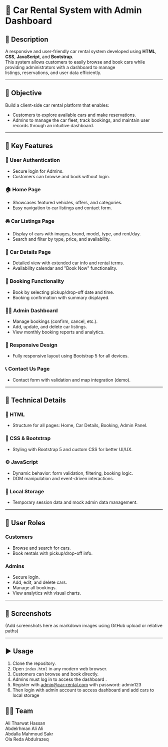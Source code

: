 # 🚗 Car Rental System with Admin Dashboard

## 📌 Description

A responsive and user-friendly car rental system developed using **HTML**, **CSS**, **JavaScript**, and **Bootstrap**.  
This system allows customers to easily browse and book cars while providing administrators with a dashboard to manage  
listings, reservations, and user data efficiently.

---

## 🎯 Objective

Build a client-side car rental platform that enables:

- Customers to explore available cars and make reservations.
- Admins to manage the car fleet, track bookings, and maintain user records through an intuitive dashboard.

---

## 🚀 Key Features

### 🔐 User Authentication

- Secure login for Admins.
- Customers can browse and book without login.

### 🏠 Home Page

- Showcases featured vehicles, offers, and categories.
- Easy navigation to car listings and contact form.

### 🚘 Car Listings Page

- Display of cars with images, brand, model, type, and rent/day.
- Search and filter by type, price, and availability.

### 📄 Car Details Page

- Detailed view with extended car info and rental terms.
- Availability calendar and "Book Now" functionality.

### 📝 Booking Functionality

- Book by selecting pickup/drop-off date and time.
- Booking confirmation with summary displayed.

### 🧑‍💼 Admin Dashboard

- Manage bookings (confirm, cancel, etc.).
- Add, update, and delete car listings.
- View monthly booking reports and analytics.

### 📱 Responsive Design

- Fully responsive layout using Bootstrap 5 for all devices.

### 📞 Contact Us Page

- Contact form with validation and map integration (demo).

---

## 🔧 Technical Details

### 🧱 HTML

- Structure for all pages: Home, Car Details, Booking, Admin Panel.

### 🎨 CSS & Bootstrap

- Styling with Bootstrap 5 and custom CSS for better UI/UX.

### ⚙️ JavaScript

- Dynamic behavior: form validation, filtering, booking logic.
- DOM manipulation and event-driven interactions.

### 💾 Local Storage

- Temporary session data and mock admin data management.

---

## 👥 User Roles

### Customers

- Browse and search for cars.
- Book rentals with pickup/drop-off info.

### Admins

- Secure login.
- Add, edit, and delete cars.
- Manage all bookings.
- View analytics with visual charts.

---

## 📸 Screenshots

(Add screenshots here as markdown images using GitHub upload or relative paths)

---

## ▶️ Usage

1. Clone the repository.
2. Open `index.html` in any modern web browser.
3. Customers can browse and book directly.
4. Admins must log in to access the dashboard .
5. Register with admin@car-rental.com with password: admin123
6. Then login with admin account to access dashboard and add cars to local storage

## 👨‍💻 Team

Ali Tharwat Hassan  
Abdelrhman Ali Ali  
Abdalla Mahmoud Sakr  
Ola Reda Abdulrazeq

